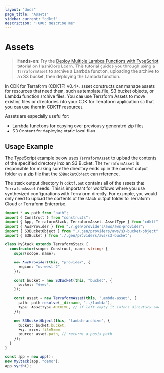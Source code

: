 ```yaml
---
layout: "docs"
page_title: "Assets"
sidebar_current: "cdktf"
description: "TODO: describe me"
---
```


# Assets

> **Hands-on:** Try the [Deploy Multiple Lambda Functions with TypeScript](https://learn.hashicorp.com/tutorials/terraform/cdktf-assets-stacks-lambda?in=terraform/cdktf) tutorial on HashiCorp Learn. This tutorial guides you through using a `TerraformAsset` to archive a Lambda function, uploading the archive to an S3 bucket, then deploying the Lambda function.

In CDK for Terraform (CDKTF) v0.4+, asset constructs can manage assets for resources that need them, such as template_file, S3 bucket objects, or Lambda function archive files. You can use Terraform Assets to move existing files or directories into your CDK for Terraform application so that you can use them in CDKTF resources.

Assets are especially useful for:

- Lambda functions for copying over previously generated zip files
- S3 Content for deploying static local files

## Usage Example

The TypeScript example below uses `TerraformAsset` to upload the contents of the specified directory into an S3 Bucket. The `TerraformAsset` is responsible for making sure the directory ends up in the correct output folder as a zip file that the `S3BucketObject` can reference.

The stack output directory in `cdktf.out` contains all of the assets that `TerraformAsset` needs. This is important for workflows where you use synthesized configurations with Terraform directly. For example, you would only need to upload the contents of the stack output folder to Terraform Cloud or Terraform Enterprise.

```typescript
import * as path from "path";
import { Construct } from "constructs";
import { App, TerraformStack, TerraformAsset, AssetType } from "cdktf";
import { AwsProvider } from "./.gen/providers/aws/aws-provider";
import { S3BucketObject } from "./.gen/providers/aws/s3-bucket-object";
import { S3Bucket } from "./.gen/providers/aws/s3-bucket";

class MyStack extends TerraformStack {
  constructor(scope: Construct, name: string) {
    super(scope, name);

    new AwsProvider(this, "provider", {
      region: "us-west-2",
    });

    const bucket = new S3Bucket(this, "bucket", {
      bucket: "demo",
    });

    const asset = new TerraformAsset(this, "lambda-asset", {
      path: path.resolve(__dirname, "../lambda"),
      type: AssetType.ARCHIVE, // if left empty it infers directory and file
    });

    new S3BucketObject(this, "lambda-archive", {
      bucket: bucket.bucket,
      key: asset.fileName,
      source: asset.path, // returns a posix path
    });
  }
}

const app = new App();
new MyStack(app, "demo");
app.synth();
```
